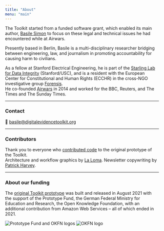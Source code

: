 ```yaml
---
title: "About"
menu: "main"
---
```


The Toolkit started from a funded software grant, which enabled its main author, [Basile Simon](https://basilesimon.fr) to focus on these legal and technical issues he had encountered while at Airwars.

Presently based in Berlin, Basile is a multi-disciplinary researcher bridging between engineering, law, and journalism in promoting accountability for causing harm to civilians.

As a fellow at Stanford Electrical Engineering, he is part of the [Starling Lab for Data Integrity](https://starlinglab.org) (Stanford/USC), and is a resident with the European Center for Constitutional and Human Rights (ECCHR) in the cross-NGO investigative group [Forensis](https://investigative-commons.org/).  
He co-founded [Airwars](https://airwars.org) in 2014 and worked for the BBC, Reuters, and The Times and The Sunday Times.

---

### Contact

📧 basile@digitalevidencetoolkit.org

---

### Contributors

Thank you to everyone who [contributed code](https://github.com/digitalevidencetoolkit/deptoolkit/graphs/contributors) to the original prototype of the Toolkit.  
Architecture and workflow graphics by [La Loma](https://laloma.info). Newsletter copywriting by [Patrick Harvey](https://cathodes.net/).

---

### About our funding

The [original Toolkit prototype](/tools/webpage-archiving/) was built and released in August 2021 with the support of the Prototype Fund, the German Federal Ministry for Education and Research, the Open Knowledge Foundation, with an additional contribution from Amazon Web Services – all of which ended in 2021.

![Prototype Fund and OKFN logos](https://prototypefund.de/wp-content/uploads/2016/07/logo-bmbf.svg) ![OKFN logo](https://prototypefund.de/wp-content/uploads/2016/07/logo-okfn.svg)
